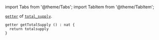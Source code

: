 import Tabs from '@theme/Tabs';
import TabItem from '@theme/TabItem';


[`getter`](/docs/reference/declarations/entrypoint#getter) of [`total_supply`](/docs/templates/fa12#total_supply).

<Tabs defaultValue="code">

<TabItem value="code" label="Code">

```archetype
getter getTotalSupply () : nat {
  return totalsupply
}
```

</TabItem>

</Tabs>